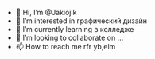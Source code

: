 - 👋 Hi, I’m @Jakiojik
- 👀 I’m interested in  графический дизайн
- 🌱 I’m currently learning в колледже
- 💞️ I’m looking to collaborate on ...
- 📫 How to reach me rfr yb,elm

<!---
Jakiojik/Jakiojik is a ✨ special ✨ repository because its `README.md` (this file) appears on your GitHub profile.
You can click the Preview link to take a look at your changes.
--->
